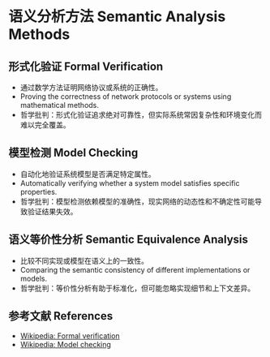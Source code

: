 # 语义分析方法 Semantic Analysis Methods

## 形式化验证 Formal Verification

- 通过数学方法证明网络协议或系统的正确性。
- Proving the correctness of network protocols or systems using mathematical methods.
- 哲学批判：形式化验证追求绝对可靠性，但实际系统常因复杂性和环境变化而难以完全覆盖。

## 模型检测 Model Checking

- 自动化地验证系统模型是否满足特定属性。
- Automatically verifying whether a system model satisfies specific properties.
- 哲学批判：模型检测依赖模型的准确性，现实网络的动态性和不确定性可能导致验证结果失效。

## 语义等价性分析 Semantic Equivalence Analysis

- 比较不同实现或模型在语义上的一致性。
- Comparing the semantic consistency of different implementations or models.
- 哲学批判：等价性分析有助于标准化，但可能忽略实现细节和上下文差异。

## 参考文献 References

- [Wikipedia: Formal verification](https://en.wikipedia.org/wiki/Formal_verification)
- [Wikipedia: Model checking](https://en.wikipedia.org/wiki/Model_checking)
